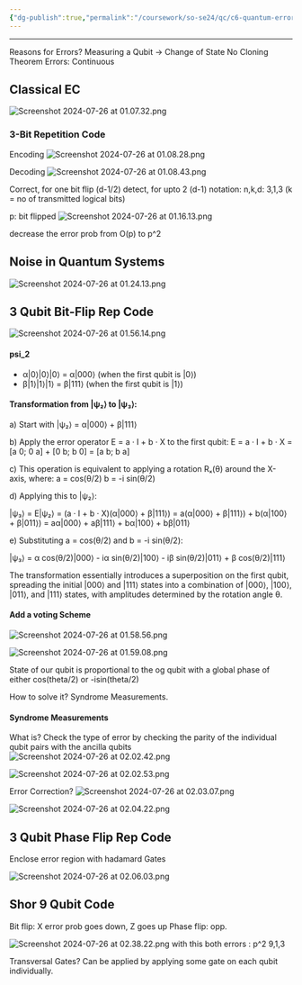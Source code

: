```yaml
---
{"dg-publish":true,"permalink":"/coursework/so-se24/qc/c6-quantum-error-correction/","noteIcon":""}
---
```


---

Reasons for Errors? 
	Measuring a Qubit -> Change of State
	No Cloning Theorem
	Errors: Continuous

## Classical EC
![Screenshot 2024-07-26 at 01.07.32.png](/img/user/Attachments/Screenshot%202024-07-26%20at%2001.07.32.png)

### 3-Bit Repetition Code
Encoding
![Screenshot 2024-07-26 at 01.08.28.png](/img/user/Attachments/Screenshot%202024-07-26%20at%2001.08.28.png)


Decoding
![Screenshot 2024-07-26 at 01.08.43.png](/img/user/Attachments/Screenshot%202024-07-26%20at%2001.08.43.png)


Correct, for one bit flip (d-1/2)
detect, for upto 2 (d-1)
notation: n,k,d: 3,1,3 (k = no of transmitted logical bits)

p: bit flipped
![Screenshot 2024-07-26 at 01.16.13.png](/img/user/Attachments/Screenshot%202024-07-26%20at%2001.16.13.png)

decrease the error prob from O(p) to p^2

## Noise in Quantum Systems


![Screenshot 2024-07-26 at 01.24.13.png](/img/user/Attachments/Screenshot%202024-07-26%20at%2001.24.13.png)



## 3 Qubit Bit-Flip Rep Code

![Screenshot 2024-07-26 at 01.56.14.png](/img/user/Attachments/Screenshot%202024-07-26%20at%2001.56.14.png)

#### psi_2
- α|0⟩|0⟩|0⟩ = α|000⟩ (when the first qubit is |0⟩)
- β|1⟩|1⟩|1⟩ = β|111⟩ (when the first qubit is |1⟩)


#### Transformation from |ψ₂⟩ to |ψ₃⟩:
a) Start with |ψ₂⟩ = α|000⟩ + β|111⟩

b) Apply the error operator E = a · I + b · X to the first qubit: E = a · I + b · X = [a 0; 0 a] + [0 b; b 0] = [a b; b a]

c) This operation is equivalent to applying a rotation Rₓ(θ) around the X-axis, where: a = cos(θ/2) b = -i sin(θ/2)

d) Applying this to |ψ₂⟩:

|ψ₃⟩ = E|ψ₂⟩ = (a · I + b · X)(α|000⟩ + β|111⟩) = a(α|000⟩ + β|111⟩) + b(α|100⟩ + β|011⟩) = aα|000⟩ + aβ|111⟩ + bα|100⟩ + bβ|011⟩

e) Substituting a = cos(θ/2) and b = -i sin(θ/2):

|ψ₃⟩ = α cos(θ/2)|000⟩ - iα sin(θ/2)|100⟩ - iβ sin(θ/2)|011⟩ + β cos(θ/2)|111⟩


The transformation essentially introduces a superposition on the first qubit, spreading the initial |000⟩ and |111⟩ states into a combination of |000⟩, |100⟩, |011⟩, and |111⟩ states, with amplitudes determined by the rotation angle θ.


#### Add a voting Scheme


![Screenshot 2024-07-26 at 01.58.56.png](/img/user/Attachments/Screenshot%202024-07-26%20at%2001.58.56.png)


![Screenshot 2024-07-26 at 01.59.08.png](/img/user/Attachments/Screenshot%202024-07-26%20at%2001.59.08.png)


State of our qubit is proportional to the og qubit with a global phase of either cos(theta/2) or        -isin(theta/2) 

How to solve it? Syndrome Measurements. 


#### Syndrome Measurements

What is? 
Check the type of error by checking the parity of the individual qubit pairs with the ancilla qubits
![Screenshot 2024-07-26 at 02.02.42.png](/img/user/Attachments/Screenshot%202024-07-26%20at%2002.02.42.png)


![Screenshot 2024-07-26 at 02.02.53.png](/img/user/Attachments/Screenshot%202024-07-26%20at%2002.02.53.png)


Error Correction? 
![Screenshot 2024-07-26 at 02.03.07.png](/img/user/Attachments/Screenshot%202024-07-26%20at%2002.03.07.png)

![Screenshot 2024-07-26 at 02.04.22.png](/img/user/Attachments/Screenshot%202024-07-26%20at%2002.04.22.png)




## 3 Qubit Phase Flip Rep Code

Enclose error region with hadamard Gates

![Screenshot 2024-07-26 at 02.06.03.png](/img/user/Attachments/Screenshot%202024-07-26%20at%2002.06.03.png)


## Shor 9 Qubit Code

Bit flip: X error prob goes down, Z goes up
Phase flip: opp.

![Screenshot 2024-07-26 at 02.38.22.png](/img/user/Attachments/Screenshot%202024-07-26%20at%2002.38.22.png)
with this both errors : p^2
9,1,3

Transversal Gates? 
Can be applied by applying some gate on each qubit individually. 
